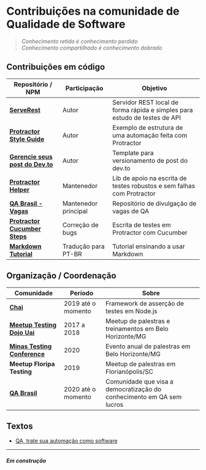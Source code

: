 # Contribuições na comunidade de Qualidade de Software

> _Conhecimento retido é conhecimento perdido_<BR>
> _Conhecimento compartilhado é conhecimento dobrado_

## Contribuições em código

| Repositório / NPM | Participação | Objetivo |
|--|--|--|
| **[ServeRest](https://www.npmjs.com/package/serverest)** | Autor | Servidor REST local de forma rápida e simples para estudo de testes de API |
| **[Protractor Style Guide](https://github.com/PauloGoncalvesBH/protractor-style-guide)** | Autor | Exemplo de estrutura de uma automação feita com Protractor |
| **[Gerencie seus post do Dev.to](https://github.com/PauloGoncalvesBH/gerencie-seus-posts-do-dev.to)** | Autor | Template para versionamento de post do dev.to |
| **[Protractor Helper](https://www.npmjs.com/package/protractor-helper)** | Mantenedor | Lib de apoio na escrita de testes robustos e sem falhas com Protractor  |
| **[QA Brasil - Vagas](https://github.com/qa-brasil/vagas)** | Mantenedor principal | Repositório de divulgação de vagas de QA
| **[Protractor Cucumber Steps](https://github.com/Marketionist/protractor-cucumber-steps/)** | Correção de bugs | Escrita de testes em Protractor com Cucumber |
| **[Markdown Tutorial](https://agea.github.io/tutorial.md/)** | Tradução para PT-BR | Tutorial ensinando a usar Markdown |

## Organização / Coordenação

| Comunidade | Período | Sobre |
|--|--|--|
| **[Chai](https://github.com/chaijs/chai)** | 2019 até o momento | Framework de asserção de testes em Node.js |
| **[Meetup Testing Dojo Uai](https://www.meetup.com/pt-BR/Testing-Dojo-Uai/)** | 2017 a 2018 | Meetup de palestras e treinamentos em Belo Horizonte/MG |
| **[Minas Testing Conference](http://minastestingconference.com.br/)** | 2020 | Evento anual de palestras em Belo Horizonte/MG |
| **Meetup Floripa Testing** | 2019 | Meetup de palestras em Florianópolis/SC |
| **[QA Brasil](https://github.com/qa-brasil)** | 2020 até o momento | Comunidade que visa a democratização do conhecimento em QA sem lucros |

## Textos

- [QA, trate sua automação como software](https://dev.to/paulogoncalvesbh/qa-trate-sua-automacao-como-software-noo)

---

##### _Em construção_